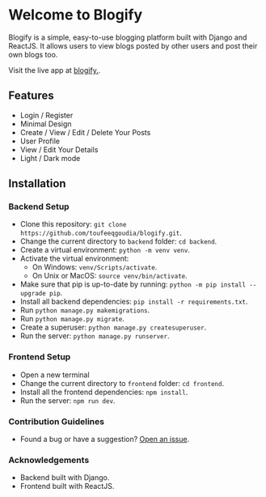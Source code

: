 # Welcome to Blogify
Blogify is a simple, easy-to-use blogging platform built with Django and ReactJS. It allows users to view blogs posted by other users and post their own blogs too.

Visit the live app at [blogify.](https://blogifywebapp.netlify.app/).

## Features
- Login / Register
- Minimal Design
- Create / View / Edit / Delete Your Posts
- User Profile
- View / Edit Your Details
- Light / Dark mode

## Installation

### Backend Setup
- Clone this repository: `git clone https://github.com/toufeeqgoudia/blogify.git`.
- Change the current directory to `backend` folder: `cd backend`.
- Create a virtual environment: `python -m venv venv`.
- Activate the virtual environment: 
  - On Windows: `venv/Scripts/activate`.
  - On Unix or MacOS: `source venv/bin/activate`.
- Make sure that pip is up-to-date by running: `python -m pip install --upgrade pip`.
- Install all backend dependencies: `pip install -r requirements.txt`.
- Run `python manage.py makemigrations`.
- Run `python manage.py migrate`.
- Create a superuser: `python manage.py createsuperuser`.
- Run the server: `python manage.py runserver`.

### Frontend Setup
- Open a new terminal
- Change the current directory to `frontend` folder: `cd frontend`.
- Install all the frontend dependencies: `npm install`.
- Run the server: `npm run dev`.

### Contribution Guidelines
- Found a bug or have a suggestion? [Open an issue](https://github.com/toufeeqgoudia/blogify/issues).

### Acknowledgements
- Backend built with Django.
- Frontend built with ReactJS.

